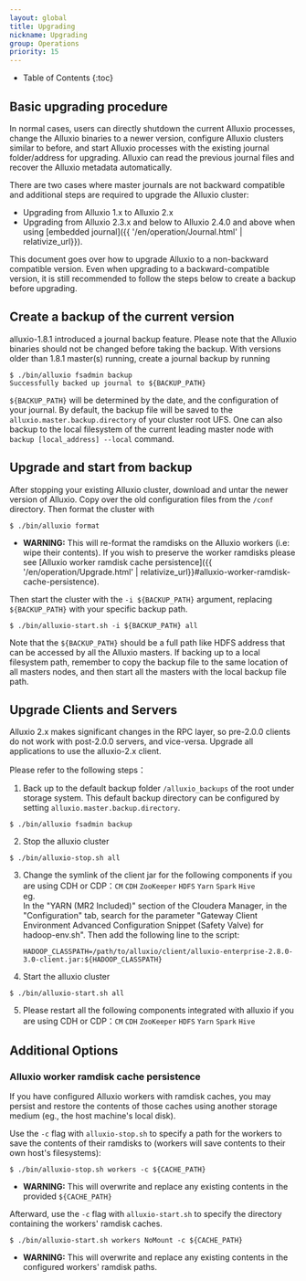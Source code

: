 ```yaml
---
layout: global
title: Upgrading
nickname: Upgrading
group: Operations
priority: 15
---
```


* Table of Contents
{:toc}

## Basic upgrading procedure

In normal cases, users can directly shutdown the current Alluxio processes, change
the Alluxio binaries to a newer version, configure Alluxio clusters similar to before,
and start Alluxio processes with the existing journal folder/address for upgrading.
Alluxio can read the previous journal files and recover the Alluxio metadata automatically.

There are two cases where master journals are not backward compatible and additional steps are required to upgrade the Alluxio cluster:

- Upgrading from Alluxio 1.x to Alluxio 2.x
- Upgrading from Alluxio 2.3.x and below to Alluxio 2.4.0 and above when using [embedded journal]({{ '/en/operation/Journal.html' | relativize_url}}).

This document goes over how to upgrade Alluxio to a non-backward compatible version.
Even when upgrading to a backward-compatible version, it is still recommended to follow the steps below to create a backup before upgrading.

## Create a backup of the current version

alluxio-1.8.1 introduced a journal backup feature. 
Please note that the Alluxio binaries should not be changed before taking the backup.
With versions older than 1.8.1 master(s) running,
create a journal backup by running

```console
$ ./bin/alluxio fsadmin backup
Successfully backed up journal to ${BACKUP_PATH}
```

`${BACKUP_PATH}` will be determined by the date, and the configuration of your
journal. By default, the backup file will be saved to the `alluxio.master.backup.directory` of your cluster root UFS. 
One can also backup to the local filesystem of the current leading master node with `backup [local_address] --local` command.

## Upgrade and start from backup

After stopping your existing Alluxio cluster, download and untar the newer version of Alluxio.
Copy over the old configuration files from the `/conf` directory. Then format the cluster with

```console
$ ./bin/alluxio format
```
- **WARNING:** This will re-format the ramdisks on the Alluxio workers (i.e: wipe their contents).
If you wish to preserve the worker ramdisks please see
[Alluxio worker ramdisk cache persistence]({{ '/en/operation/Upgrade.html' | relativize_url}}#alluxio-worker-ramdisk-cache-persistence).

Then start the cluster with the `-i ${BACKUP_PATH}` argument, replacing
`${BACKUP_PATH}` with your specific backup path.

```console
$ ./bin/alluxio-start.sh -i ${BACKUP_PATH} all
```

Note that the `${BACKUP_PATH}` should be a full path like HDFS address that can be accessed by all the Alluxio masters. 
If backing up to a local filesystem path, remember to copy the backup file to the same location of all masters nodes, 
and then start all the masters with the local backup file path.

## Upgrade Clients and Servers

Alluxio 2.x makes significant changes in the RPC layer,
so pre-2.0.0 clients do not work with post-2.0.0 servers, and vice-versa.
Upgrade all applications to use the alluxio-2.x client.

Please refer to the following steps：
1. Back up to the default backup folder `/alluxio_backups` of the root under storage system. This default backup directory can be configured by setting `alluxio.master.backup.directory`.
```
$ ./bin/alluxio fsadmin backup
```
2. Stop the alluxio cluster
```
$ ./bin/alluxio-stop.sh all
```
3. Change the symlink of the client jar for the following components if you are using CDH or CDP：`CM` `CDH` `ZooKeeper` `HDFS` `Yarn` `Spark` `Hive`
   <br />eg.
   <br />In the "YARN (MR2 Included)" section of the Cloudera Manager, in the "Configuration" tab, search for the parameter "Gateway Client Environment Advanced Configuration Snippet (Safety Valve) for hadoop-env.sh". Then add the following line to the script:
   ```shell
   HADOOP_CLASSPATH=/path/to/alluxio/client/alluxio-enterprise-2.8.0-3.0-client.jar:${HADOOP_CLASSPATH} 
   ```
4. Start the alluxio cluster
```
$ ./bin/alluxio-start.sh all
```
5. Please restart all the following components integrated with alluxio if you are using CDH or CDP：`CM` `CDH` `ZooKeeper` `HDFS` `Yarn` `Spark` `Hive`

## Additional Options

### Alluxio worker ramdisk cache persistence

If you have configured Alluxio workers with ramdisk caches, you may
persist and restore the contents of those caches using another storage
medium (eg., the host machine's local disk).

Use the `-c` flag with `alluxio-stop.sh` to specify a path for the workers to save
the contents of their ramdisks to (workers will save contents to their own host's filesystems):
```
$ ./bin/alluxio-stop.sh workers -c ${CACHE_PATH}
```
- **WARNING:** This will overwrite and replace any existing contents in the provided `${CACHE_PATH}`

Afterward, use the `-c` flag with `alluxio-start.sh` to specify the directory containing
the workers' ramdisk caches.
```
$ ./bin/alluxio-start.sh workers NoMount -c ${CACHE_PATH}
```
- **WARNING:** This will overwrite and replace any existing contents in
the configured workers' ramdisk paths.
